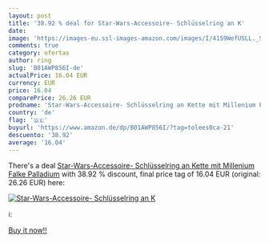 ```yaml
---
layout: post
title: '38.92 % deal for Star-Wars-Accessoire- Schlüsselring an K'
date: 
image: 'https://images-eu.ssl-images-amazon.com/images/I/4159WefUSLL._SL200_.jpg'
comments: true
category: ofertas
author: ring
slug: 'B01AWP856I-de'
actualPrice: 16.04 EUR
currency: EUR
price: 16.04
comparePrice: 26.26 EUR
prodname: 'Star-Wars-Accessoire- Schlüsselring an Kette mit Millenium Falke  Palladium'
country: 'de'
flag: '🇩🇪'
buyurl: 'https://www.amazon.de/dp/B01AWP856I/?tag=tolees0ca-21'
descuento: '38.92'
average: '16.04'
---
```


There's a deal [Star-Wars-Accessoire- Schlüsselring an Kette mit Millenium Falke  Palladium](https://www.amazon.de/dp/B01AWP856I/?tag=tolees0ca-21)  with  38.92 % discount, final price tag of  16.04 EUR (original: 26.26 EUR) here:

[![Star-Wars-Accessoire- Schlüsselring an K](https://images-eu.ssl-images-amazon.com/images/I/4159WefUSLL._SL200_.jpg)](https://www.amazon.de/dp/B01AWP856I/?tag=tolees0ca-21)

ℹ️:


[Buy it now!!](https://www.amazon.de/dp/B01AWP856I/?tag=tolees0ca-21)
